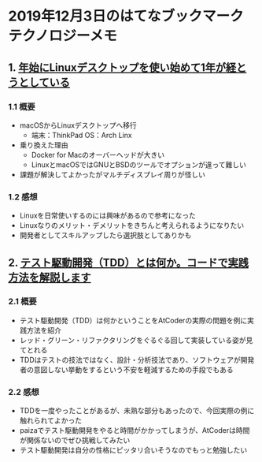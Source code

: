 # 2019年12月3日のはてなブックマークテクノロジーメモ

## 1. [年始にLinuxデスクトップを使い始めて1年が経とうとしている](https://masawada.hatenablog.jp/entry/2019/12/02/000000)

### 1.1 概要

- macOSからLinuxデスクトップへ移行
  - 端末：ThinkPad OS：Arch Linx
- 乗り換えた理由
  - Docker for Macのオーバーヘッドが大きい
  - LinuxとmacOSではGNUとBSDのツールでオプションが違って難しい
- 課題が解決してよかったがマルチディスプレイ周りが怪しい

### 1.2 感想

- Linuxを日常使いするのには興味があるので参考になった
- Linuxなりのメリット・デメリットをきちんと考えられるようになりたい
- 開発者としてスキルアップしたら選択肢としてありかも

## 2. [テスト駆動開発（TDD）とは何か。コードで実践方法を解説します](https://panda-program.com/posts/test-driven-development)

### 2.1 概要

- テスト駆動開発（TDD）は何かということをAtCoderの実際の問題を例に実践方法を紹介
- レッド・グリーン・リファクタリングをぐるぐる回して実装している姿が見てとれる
- TDDはテストの技法ではなく、設計・分析技法であり、ソフトウェアが開発者の意図しない挙動をするという不安を軽減するための手段でもある

### 2.2 感想

- TDDを一度やったことがあるが、未熟な部分もあったので、今回実際の例に触れられてよかった
- paizaでテスト駆動開発をやると時間がかかってしまうが、AtCoderは時間が関係ないのでぜひ挑戦してみたい
- テスト駆動開発は自分の性格にピッタリ合いそうなのでもっと勉強したい


